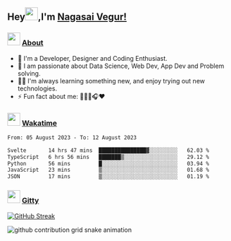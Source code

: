 ## Hey<img src="https://github.com/TheDudeThatCode/TheDudeThatCode/blob/master/Assets/Hi.gif" height="29px">,I'm [Nagasai Vegur!](https://nsvegur.me/)

### <img src="https://c.tenor.com/ftqs42Yna-oAAAAi/mochi-mochi-hello-white-mochi-mochi.gif" height="29px"> [About](https://nsvegur.me/)

- 🔭 I'm a Developer, Designer and Coding Enthusiast.
- 🎲 I am passionate about Data Science, Web Dev, App Dev and Problem solving. 
- 👨‍💻 I'm always learning something new, and enjoy trying out new technologies.
- ⚡ Fun fact about me: 👨🏻‍💻🎧♥️

### <img src="https://media.tenor.com/LtF6lgB8FdsAAAAi/mochi-peach.gif" height="29px"> [Wakatime](https://wakatime.com/@NSVegur)

<!--START_SECTION:waka-->

```txt
From: 05 August 2023 - To: 12 August 2023

Svelte       14 hrs 47 mins  ███████████████▓░░░░░░░░░   62.03 %
TypeScript   6 hrs 56 mins   ███████▒░░░░░░░░░░░░░░░░░   29.12 %
Python       56 mins         █░░░░░░░░░░░░░░░░░░░░░░░░   03.94 %
JavaScript   23 mins         ▒░░░░░░░░░░░░░░░░░░░░░░░░   01.68 %
JSON         17 mins         ▒░░░░░░░░░░░░░░░░░░░░░░░░   01.19 %
```

<!--END_SECTION:waka-->

### <img src="https://c.tenor.com/C4t3cTtNBagAAAAi/quero.gif" height="29px"> [Gitty](https://github.com/NSVEGUR?tab=repositories)

[![GitHub Streak](https://github-readme-streak-stats.herokuapp.com?user=NSVEGUR&theme=dark&hide_border=true&date_format=M%20j%5B%2C%20Y%5D&ring=57A6FF&fire=57A6FF&currStreakLabel=57A6FF&background=0F1017)]('https://github.com/NSVEGUR')

![github contribution grid snake animation](https://raw.githubusercontent.com/NSVEGUR/NSVEGUR/output/github-contribution-grid-snake.svg)
